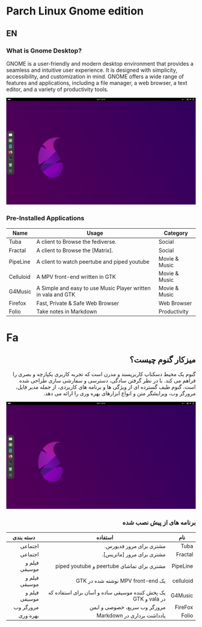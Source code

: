 # Parch Linux Gnome edition


## EN

### What is Gnome Desktop?

GNOME is a user-friendly and modern desktop environment that provides a seamless and intuitive user experience. It is designed with simplicity, accessibility, and customization in mind. GNOME offers a wide range of features and applications, including a file manager, a web browser, a text editor, and a variety of productivity tools.


![screenshot](./image/screenshot.png)

### Pre-Installed Applications

| Name         | Usage     | Category |
|--------------|-----------|------------|
| Tuba         | A client to Browse the fediverse.      | Social        |
| Fractal      | A client to Browse the [Matrix].  | Social       |
| PipeLine | A client to watch peertube and piped youtube | Movie & Music |
| Celluloid | A MPV front-end written in GTK | Movie & Music |
| G4Music | A Simple and easy to use Music Player written in vala and GTK | Movie & Music | 
| Firefox | Fast, Private & Safe Web Browser | Web Browser |
| Folio | Take notes in Markdown | Productivity |


# Fa

<div dir="rtl">

## میزکار گنوم چیست؟

گنوم یک محیط دسکتاپ کاربرپسند و مدرن است که تجربه کاربری یکپارچه و بصری را فراهم می کند. با در نظر گرفتن سادگی، دسترسی و سفارشی سازی طراحی شده است. گنوم طیف گسترده ای از ویژگی ها و برنامه های کاربردی، از جمله مدیر فایل، مرورگر وب، ویرایشگر متن و انواع ابزارهای بهره وری را ارائه می دهد.

![نماگرفت](./image/screenshot.png)

### برنامه های از پیش نصب شده

| نام | استفاده | دسته بندی |
|--------------|----------|------------|
| Tuba | مشتری برای مرور فدیورس. | اجتماعی |
| Fractal | مشتری برای مرور [ماتریس]. | اجتماعی |
| PipeLine | مشتری برای تماشای peertube و piped youtube | فیلم و موسیقی |
| celluloid | یک MPV front-end نوشته شده در GTK | فیلم و موسیقی |
| G4Music | یک پخش کننده موسیقی ساده و آسان برای استفاده که در vala و GTK | فیلم و موسیقی |
| FireFox | مرورگر وب سریع، خصوصی و ایمن | مرورگر وب |
| Folio | یادداشت برداری در Markdown | بهره وری |